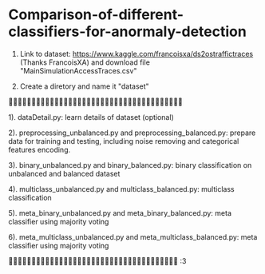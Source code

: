 # Comparison-of-different-classifiers-for-anormaly-detection
1. Link to dataset: https://www.kaggle.com/francoisxa/ds2ostraffictraces (Thanks FrancoisXA) and download file "MainSimulationAccessTraces.csv"

2. Create a diretory and name it "dataset"

🍻🍻🍻🍻🍻🍻🍻🍻🍻🍻🍻🍻🍻🍻🍻🍻🍻🍻🍻🍻🍻🍻🍻🍻🍻🍻🍻🍻🍻🍻🍻🍻🍻🍻🍻🍻🍻🍻

1). dataDetail.py: learn details of dataset (optional)

2). preprocessing_unbalanced.py and preprocessing_balanced.py: prepare data for training and testing, including noise removing and categorical features encoding.

3). binary_unbalanced.py and binary_balanced.py: binary classification on unbalanced and balanced dataset 

4). multiclass_unbalanced.py and multiclass_balanced.py: multiclass classification

5). meta_binary_unbalanced.py and meta_binary_balanced.py: meta classifier using majority voting

6). meta_multiclass_unbalanced.py and meta_multiclass_balanced.py: meta classifier using majority voting


🍻🍻🍻🍻🍻🍻🍻🍻🍻🍻🍻🍻🍻🍻🍻🍻🍻🍻🍻🍻🍻🍻🍻🍻🍻🍻🍻🍻🍻🍻🍻🍻🍻🍻🍻🍻🍻 :3
